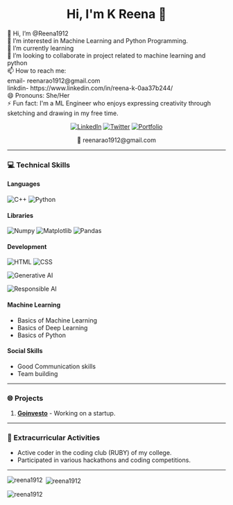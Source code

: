 <h1 align="center">Hi, I'm K Reena 👋</h1>
👋 Hi, I’m @Reena1912
<br>
👀 I’m interested in Machine Learning and Python Programming.
<br>
🌱 I’m currently learning
<br>
💞 I’m looking to collaborate in project related to machine learning and python
<br>
📫 How to reach me:
<br>
email- reenarao1912@gmail.com 
<br>
linkdin- https://www.linkedin.com/in/reena-k-0aa37b244/
<br>
😄 Pronouns: She/Her
<br>
⚡ Fun fact: I'm a ML Engineer who enjoys expressing creativity through sketching and drawing in my free time.

<p align="center">
  <a href="https://www.linkedin.com/in/reena-k-0aa37b244/"><img src="https://img.shields.io/badge/LinkedIn-0A66C2?style=for-the-badge&logo=linkedin&logoColor=white" alt="LinkedIn"/></a>
  <a href="https://x.com/KReena1903"><img src="https://img.shields.io/badge/Twitter-1DA1F2?style=for-the-badge&logo=twitter&logoColor=white" alt="Twitter"/></a>
  <a href="https://shubham66020.github.io/My_Website/"><img src="https://img.shields.io/badge/Portfolio-000000?style=for-the-badge&logo=vercel&logoColor=white" alt="Portfolio"/></a>
</p>

<p align="center">📧 reenarao1912@gmail.com </p>

---

### 💻 Technical Skills
#### Languages

![C++](https://img.shields.io/badge/C++-00599C?style=for-the-badge&logo=c%2B%2B&logoColor=white)
![Python](https://img.shields.io/badge/Python-3776AB?style=for-the-badge&logo=python&logoColor=white)

#### Libraries
![Numpy](https://img.shields.io/badge/Numpy-013243?style=for-the-badge&logo=numpy&logoColor=white)
![Matplotlib](https://img.shields.io/badge/Matplotlib-0176C1?style=for-the-badge&logo=matplotlib&logoColor=white)
![Pandas](https://img.shields.io/badge/Pandas-150458?style=for-the-badge&logo=pandas&logoColor=white)

#### Development
![HTML](https://img.shields.io/badge/HTML-E34F26?style=for-the-badge&logo=html5&logoColor=white)
![CSS](https://img.shields.io/badge/CSS-1572B6?style=for-the-badge&logo=css3&logoColor=white)

![Generative AI](https://img.shields.io/badge/Generative_AI-ffca28?style=for-the-badge)

![Responsible AI](https://img.shields.io/badge/Responsible_AI-ffca28?style=for-the-badge)


#### Machine Learning
- Basics of Machine Learning
- Basics of Deep Learning
- Basics of Python

#### Social Skills
- Good Communication skills
- Team building

---

### 🌐 Projects
1. **[Goinvesto](https://goinvesto.com/)** - Working on a startup.

---

### 🏅 Extracurricular Activities
- Active coder in the coding club (RUBY) of my college.
- Participated in various hackathons and coding competitions.

---
<p><img align="left" src="https://github-readme-stats.vercel.app/api/top-langs?username=reena1912&show_icons=true&locale=en&layout=compact" alt="reena1912" /></p>

<p>&nbsp;<img align="center" src="https://github-readme-stats.vercel.app/api?username=reena1912&show_icons=true&locale=en" alt="reena1912" /></p>


<p><img align="center" src="https://github-readme-streak-stats.herokuapp.com/?user=reena1912&" alt="reena1912" /></p>



